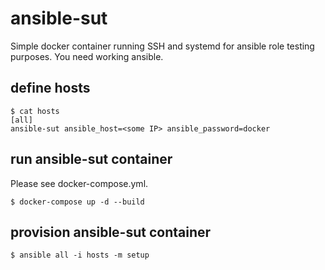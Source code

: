 # ansible-sut

Simple docker container running SSH and systemd for ansible role testing purposes. You need working ansible.

## define hosts

```
$ cat hosts
[all]
ansible-sut ansible_host=<some IP> ansible_password=docker
```

## run ansible-sut container

Please see docker-compose.yml.

```
$ docker-compose up -d --build
```

## provision ansible-sut container

```
$ ansible all -i hosts -m setup
```
